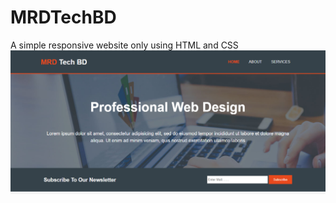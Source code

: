 # MRDTechBD
A simple responsive website only using HTML and CSS
<img src="img/screenshots/1.png" alt="screenshot">

